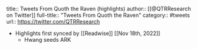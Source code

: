 title:: Tweets From Quoth the Raven (highlights)
author:: [[@QTRResearch on Twitter]]
full-title:: "Tweets From Quoth the Raven"
category:: #tweets
url:: https://twitter.com/QTRResearch

- Highlights first synced by [[Readwise]] [[Nov 18th, 2022]]
	- Hwang seeds ARK